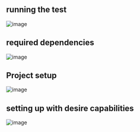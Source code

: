 ## running the test

![image](https://user-images.githubusercontent.com/37651620/115957726-d1f70f80-a523-11eb-8096-5add27edfa5f.png)

## required dependencies

![image](https://user-images.githubusercontent.com/37651620/115957705-b986f500-a523-11eb-9703-acf150c60bcc.png)

## Project setup

![image](https://user-images.githubusercontent.com/37651620/115957699-abd16f80-a523-11eb-80d1-9b43a99f83f7.png)

## setting up with desire capabilities

![image](https://user-images.githubusercontent.com/37651620/115957684-93615500-a523-11eb-972e-0b3cf8cef1cc.png)
